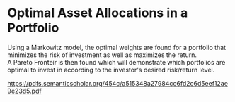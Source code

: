 # Optimal Asset Allocations in a Portfolio

Using a Markowitz model, the optimal weights are found for a portfolio that minimizes the risk of investment as well as maximizes the return.  
A Pareto Fronteir is then found which will demonstrate which portfolios are optimal to invest in according to the investor's desired risk/return level.

https://pdfs.semanticscholar.org/454c/a515348a27984cc6fd2c6d5eef12ae9e23d5.pdf
